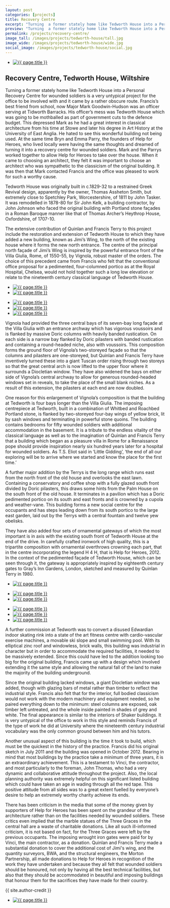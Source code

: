 ```yaml
---
layout: post
categories: [projects]
title: Recovery Centre
excerpt: "Turning  a former stately home like Tedworth House into a Personal Recovery Centre for wounded soldiers is a very untypical project for the office to be involved with and it came by a rather obscure route."
preview: "Turning  a former stately home like Tedworth House into a Personal Recovery Centre for wounded soldiers is a very untypical project for the office to be involved with and it came by a rather obscure route."
permalink: /projects/recovery-centre/
image_tall: /images/projects/tedworth-house/tall.jpg
image_wide: /images/projects/tedworth-house/wide.jpg
social_image: /images/projects/tedworth-house/social.jpg
---
```


<ul class="list">
	<li class="full">
		<a class="fancybox" rel="group" href="/images/projects/tedworth-house/01.jpg">
			<img src="/images/projects/tedworth-house/thumbs/01.jpg" alt="{{ page.title }}" />
		</a>
	</li>
</ul>

<h2>Recovery Centre, Tedworth House, Wiltshire</h2>
<p>
	Turning  a former stately home like Tedworth House into a Personal Recovery Centre for wounded soldiers is a very untypical project for the office to be involved with and it came by a rather obscure route. Francis’s best friend from school, now Major Mark Goodwin-Hudson was an officer serving at Tidworth Barracks. His officer’s mess was Tedworth House which was going to be mothballed as part of government cuts to the defence budget. This depressed Mark as he had a great interest in classical architecture from his time at Stowe and later his degree in Art History at the University of East Anglia. He hated to see this wonderful building not being used. At the same time Bryn and Emma Parry,  the founders of Help for Heroes, who lived locally were having the same thoughts and dreamed of turning it into a recovery centre for wounded soldiers. Mark and the Parrys worked together to allow Help for Heroes to take over the house. When it came to choosing an architect, they felt it was important to choose an architect who was sympathetic to the classicism of the original building. It was then that Mark contacted Francis and the office was pleased to work for such a worthy cause.
</p><p>
	Tedworth House was originally built in c.1829-32 to a restrained Greek Revival design, apparently by the owner, Thomas Assheton Smith, but extremely close to Spetchley Park, Worcestershire, of 1811 by John  Tasker. It was remodelled in 1878-80 for Sir John Kelk, a building contractor, by John Johnson who faced the original building with Portland stone façades in a Roman Baroque manner like that of Thomas Archer’s Heythrop House, Oxfordshire, of 1707-10.
</p><p>
	The extensive contribution of Quinlan and Francis Terry to this project include the restoration and extension of Tedworth House to which they have added a new building, known as Jimi’s Wing, to the north of the existing house where it forms the new north entrance. The centre of the principal north façade of Jimi’s Wing is inspired by the powerful entrance front of the Villa Giulia, Rome, of 1550-55, by Vignola, robust master of the orders. The choice of this precedent came from Francis who felt that the conventional office proposal for a pedimented, four-columned portico as at the Royal Hospital, Chelsea, would not hold together such a long low elevation or relate to the nineteenth century classical language of Tedworth House.
</p>

<ul class="list">
	<li class="half">
		<a class="fancybox" rel="group" href="/images/projects/tedworth-house/03.jpg">
			<img src="/images/projects/tedworth-house/thumbs/03.jpg" alt="{{ page.title }}" />
		</a>
	</li>
	<li class="half">
		<a class="fancybox" rel="group" href="/images/projects/tedworth-house/04.jpg">
			<img src="/images/projects/tedworth-house/thumbs/04.jpg" alt="{{ page.title }}" />
		</a>
	</li>
</ul>

<ul class="list">
	<li class="third">
		<a class="fancybox" rel="group" href="/images/projects/tedworth-house/06.jpg">
			<img src="/images/projects/tedworth-house/thumbs/06.jpg" alt="{{ page.title }}" />
		</a>
	</li>
	<li class="third">
		<a class="fancybox" rel="group" href="/images/projects/tedworth-house/05.jpg">
			<img src="/images/projects/tedworth-house/thumbs/05.jpg" alt="{{ page.title }}" />
		</a>
	</li>
	<li class="third">
		<a class="fancybox" rel="group" href="/images/projects/tedworth-house/07.jpg">
			<img src="/images/projects/tedworth-house/thumbs/07.jpg" alt="{{ page.title }}" />
		</a>
	</li>
</ul>

<p>
	Vignola had provided the three central bays of its seven-bay long façade at the Villa Giulia with an entrance archway which has vigorous voussoirs and is flanked by massive Doric columns with heavily banded rustication. On each side is a narrow bay flanked by Doric pilasters with banded rustication and containing a round-headed niche, also with voussoirs. This composition forms the ground floor of Vignola’s two-storeyed façade so that the columns and pilasters are one-storeyed, but Quinlan and Francis Terry have inventively turned these into a giant Tuscan order rising through two storeys so that the great central arch is now lifted to the upper floor where it surrounds a Diocletian window. They have also widened the bays on either side of Vignola’s central  archway to allow for generous rounded-headed windows set in reveals, to take the place of the small blank niches. As a result of this extension, the pilasters at each end are now doubled.
</p><p>
	One reason for this enlargement of Vignola’s composition is that the building at Tedworth is four bays longer than the Villa Giulia. The imposing centrepiece at Tedworth, built in a combination of Whitbed and Roachbed Portland stone, is flanked by two-storeyed four-bay wings of yellow brick, lit by sash windows and terminating in powerful stone quoins. The building contains bedrooms for fifty wounded soldiers with additional accommodation in the basement. It  is a tribute to the endless vitality of the classical language as well as to the imagination of Quinlan and Francis Terry that a building which began as a pleasure villa in Rome for a Renaissance pope should provide inspiration nearly six hundred years later for a hospital for wounded soldiers. As T.S. Eliot said in ‘Little Gidding’, ‘the end of all our exploring will be to arrive where we started and know the place for the first time.’
</p><p>
	A further major addition by the Terrys is the long range which runs east from the north front of the old house and overlooks the east lawn. Containing a conservatory and coffee shop with a fully glazed south front divided by Doric pilasters, this draws some hints from the Palm House on the south front of the old house. It terminates in a pavilion which has a Doric pedimented portico on its south and east fronts and is crowned by a cupola and weather-vane. This building forms a new social centre for the occupants and has steps leading down from its south portico to the large east garden, laid out by the Terrys with a central fountain and twelve yew obelisks.
</p><p>
	They have also added four sets of ornamental gateways of which the most important is in axis with the existing south front of Tedworth House at the end of the drive. In carefully crafted ironwork of high quality, this is a tripartite composition with ornamental overthrows crowning each part, that in the centre incorporating the legend H 4 H, that is Help for Heroes, 2012. In the context of the pedimented façade of Tedworth House, which can be seen through it, the gateway is appropriately inspired by eighteenth century gates to Gray’s Inn Gardens, London, sketched and measured by Quinlan Terry in 1980.
</p>

<ul class="list">
	<li class="full">
		<a class="fancybox" rel="group" href="/images/projects/tedworth-house/08.jpg">
			<img src="/images/projects/tedworth-house/thumbs/08.jpg" alt="{{ page.title }}" />
		</a>
	</li>
</ul>

<ul class="list">
	<li class="half">
		<a class="fancybox" rel="group" href="/images/projects/tedworth-house/09.jpg">
			<img src="/images/projects/tedworth-house/thumbs/09.jpg" alt="{{ page.title }}" />
		</a>
	</li>
	<li class="half">
		<a class="fancybox" rel="group" href="/images/projects/tedworth-house/10.jpg">
			<img src="/images/projects/tedworth-house/thumbs/10.jpg" alt="{{ page.title }}" />
		</a>
	</li>
</ul>

<ul class="list">
	<li class="third">
		<a class="fancybox" rel="group" href="/images/projects/tedworth-house/11.jpg">
			<img src="/images/projects/tedworth-house/thumbs/11.jpg" alt="{{ page.title }}" />
		</a>
	</li>
	<li class="third">
		<a class="fancybox" rel="group" href="/images/projects/tedworth-house/12.jpg">
			<img src="/images/projects/tedworth-house/thumbs/12.jpg" alt="{{ page.title }}" />
		</a>
	</li>
	<li class="third">
		<a class="fancybox" rel="group" href="/images/projects/tedworth-house/13.jpg">
			<img src="/images/projects/tedworth-house/thumbs/13.jpg" alt="{{ page.title }}" />
		</a>
	</li>
</ul>

<p>
	A further commission at Tedworth was to convert a disused Edwardian indoor skating rink into a state of the art fitness centre with cardio-vascular exercise machines, a movable ski slope and small swimming pool. With its elliptical zinc roof and windowless, brick walls, this building was industrial in character but in order to accommodate the required facilities, it needed to be massively extended. Since this could have led to the addition looking too big for the original building, Francis came up with a design which involved extending it the same style and allowing the natural fall of the land to make the majority of the building underground.
</p><p>
	Since the original building lacked windows, a giant Diocletian window was added, though with glazing bars of metal rather than timber to reflect the industrial style. Francis also felt that for the interior, full bodied classicism would not work with the modern machinery and equipment needed, so he paired everything down to the minimum: steel columns are exposed, oak timber left untreated, and the whole inside painted in shades of grey and white. The final appearance is similar to the interiors of Shaker buildings. It is very untypical of the office to work in this style and reminds Francis of the type of work he did at University where the nineteenth century industrial vocabulary was the only common ground between him and his tutors.
</p><p>
	Another unusual aspect of this building is the time it took to build, which must be the quickest in the history of the practice. Francis did his original sketch in July 2011 and the building was opened in October 2012. Bearing in mind that most buildings by the practice take a minimum of three years, it is an extraordinary achievement. This is a testament to Vinci, the contractor, and most particularly to the foreman, John Thomas, who had a very dynamic and collaborative attitude throughout the project. Also, the local planning authority was extremely helpful on this significant listed building which could have taken an age in wading through all the red tape.  This positive attitude from all sides was to a great extent fuelled by everyone’s desire to help an extremely worthy charity achieve its ends.
</p><p>
	There has been criticism in the media that some of the money given by supporters of Help for Heroes has been spent on the grandeur of the architecture rather than on the facilities needed by wounded soldiers. These critics even implied that the marble statues of the Three Graces in the central hall are a waste of charitable donations. Like all such ill-informed criticism, it is not based on fact, for the Three Graces were left  by the previous occupants. The imposing wrought iron gates were paid for by Vinci, the main contractor, as a donation. Quinlan and Francis Terry made a substantial donation to cover the additional cost of Jimi's wing, and the quantity surveyors, BWA, and the structural engineers, the Morton Partnership, all made donations to Help for Heroes in recognition of the work they have undertaken and because they all felt that wounded soldiers should be honoured, not only by having all the best technical facilities, but also that they should be accommodated in beautiful and imposing buildings that honour them for the sacrifices they have made for their country.
</p>
{{ site.author-credit }}

<ul class="list">
	<li class="full">
		<a class="fancybox" rel="group" href="/images/projects/tedworth-house/02.jpg">
			<img src="/images/projects/tedworth-house/02.jpg" alt="{{ page.title }}" />
		</a>
	</li>
</ul>